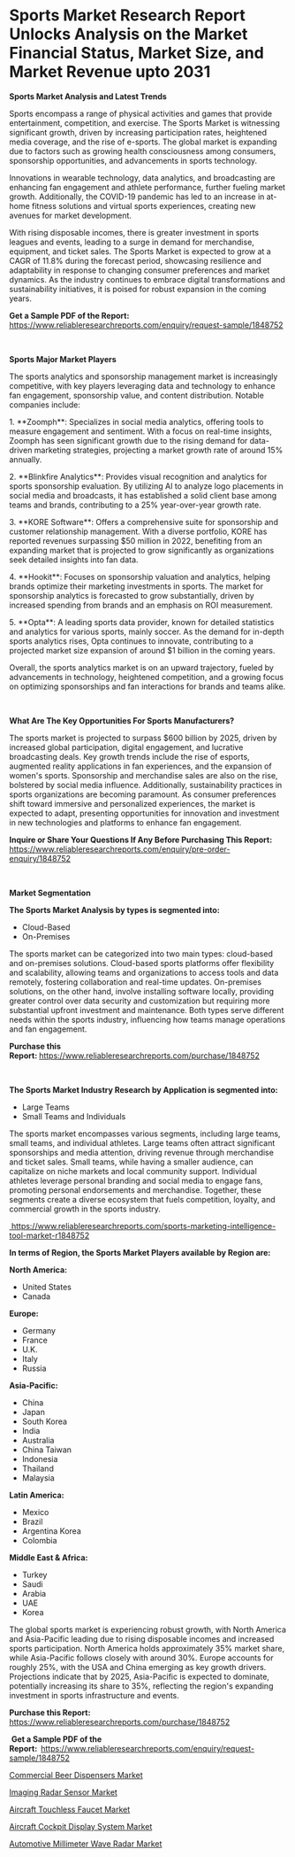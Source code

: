 <p><h1>Sports Market Research Report Unlocks Analysis on the Market Financial Status, Market Size, and Market Revenue upto 2031</h1></p><p><strong>Sports Market Analysis and Latest Trends</strong></p>
<p><p>Sports encompass a range of physical activities and games that provide entertainment, competition, and exercise. The Sports Market is witnessing significant growth, driven by increasing participation rates, heightened media coverage, and the rise of e-sports. The global market is expanding due to factors such as growing health consciousness among consumers, sponsorship opportunities, and advancements in sports technology. </p><p>Innovations in wearable technology, data analytics, and broadcasting are enhancing fan engagement and athlete performance, further fueling market growth. Additionally, the COVID-19 pandemic has led to an increase in at-home fitness solutions and virtual sports experiences, creating new avenues for market development. </p><p>With rising disposable incomes, there is greater investment in sports leagues and events, leading to a surge in demand for merchandise, equipment, and ticket sales. The Sports Market is expected to grow at a CAGR of 11.8% during the forecast period, showcasing resilience and adaptability in response to changing consumer preferences and market dynamics. As the industry continues to embrace digital transformations and sustainability initiatives, it is poised for robust expansion in the coming years.</p></p>
<p><strong>Get a Sample PDF of the Report:&nbsp;</strong> <a href="https://www.reliableresearchreports.com/enquiry/request-sample/1848752?utm_campaign=32&utm_medium=2&utm_source=Github&utm_content=ia&utm_term=19102024&utm_id=sports">https://www.reliableresearchreports.com/enquiry/request-sample/1848752</a></p>
<p>&nbsp;</p>
<p><strong>Sports Major Market Players</strong></p>
<p><p>The sports analytics and sponsorship management market is increasingly competitive, with key players leveraging data and technology to enhance fan engagement, sponsorship value, and content distribution. Notable companies include:</p><p>1. **Zoomph**: Specializes in social media analytics, offering tools to measure engagement and sentiment. With a focus on real-time insights, Zoomph has seen significant growth due to the rising demand for data-driven marketing strategies, projecting a market growth rate of around 15% annually.</p><p>2. **Blinkfire Analytics**: Provides visual recognition and analytics for sports sponsorship evaluation. By utilizing AI to analyze logo placements in social media and broadcasts, it has established a solid client base among teams and brands, contributing to a 25% year-over-year growth rate.</p><p>3. **KORE Software**: Offers a comprehensive suite for sponsorship and customer relationship management. With a diverse portfolio, KORE has reported revenues surpassing $50 million in 2022, benefiting from an expanding market that is projected to grow significantly as organizations seek detailed insights into fan data.</p><p>4. **Hookit**: Focuses on sponsorship valuation and analytics, helping brands optimize their marketing investments in sports. The market for sponsorship analytics is forecasted to grow substantially, driven by increased spending from brands and an emphasis on ROI measurement.</p><p>5. **Opta**: A leading sports data provider, known for detailed statistics and analytics for various sports, mainly soccer. As the demand for in-depth sports analytics rises, Opta continues to innovate, contributing to a projected market size expansion of around $1 billion in the coming years.</p><p>Overall, the sports analytics market is on an upward trajectory, fueled by advancements in technology, heightened competition, and a growing focus on optimizing sponsorships and fan interactions for brands and teams alike.</p></p>
<p>&nbsp;</p>
<p><strong>What Are The Key Opportunities For Sports Manufacturers?</strong></p>
<p><p>The sports market is projected to surpass $600 billion by 2025, driven by increased global participation, digital engagement, and lucrative broadcasting deals. Key growth trends include the rise of esports, augmented reality applications in fan experiences, and the expansion of women's sports. Sponsorship and merchandise sales are also on the rise, bolstered by social media influence. Additionally, sustainability practices in sports organizations are becoming paramount. As consumer preferences shift toward immersive and personalized experiences, the market is expected to adapt, presenting opportunities for innovation and investment in new technologies and platforms to enhance fan engagement.</p></p>
<p><strong>Inquire or Share Your Questions If Any Before Purchasing This Report:</strong> <a href="https://www.reliableresearchreports.com/enquiry/pre-order-enquiry/1848752?utm_campaign=32&utm_medium=2&utm_source=Github&utm_content=ia&utm_term=19102024&utm_id=sports">https://www.reliableresearchreports.com/enquiry/pre-order-enquiry/1848752</a></p>
<p>&nbsp;</p>
<p><strong>Market Segmentation</strong></p>
<p><strong>The Sports Market Analysis by types is segmented into:</strong></p>
<p><ul><li>Cloud-Based</li><li>On-Premises</li></ul></p>
<p><p>The sports market can be categorized into two main types: cloud-based and on-premises solutions. Cloud-based sports platforms offer flexibility and scalability, allowing teams and organizations to access tools and data remotely, fostering collaboration and real-time updates. On-premises solutions, on the other hand, involve installing software locally, providing greater control over data security and customization but requiring more substantial upfront investment and maintenance. Both types serve different needs within the sports industry, influencing how teams manage operations and fan engagement.</p></p>
<p><strong>Purchase this Report:&nbsp;</strong><a href="https://www.reliableresearchreports.com/purchase/1848752?utm_campaign=32&utm_medium=2&utm_source=Github&utm_content=ia&utm_term=19102024&utm_id=sports">https://www.reliableresearchreports.com/purchase/1848752</a></p>
<p>&nbsp;</p>
<p><strong>The Sports Market Industry Research by Application is segmented into:</strong></p>
<p><ul><li>Large Teams</li><li>Small Teams and Individuals</li></ul></p>
<p><p>The sports market encompasses various segments, including large teams, small teams, and individual athletes. Large teams often attract significant sponsorships and media attention, driving revenue through merchandise and ticket sales. Small teams, while having a smaller audience, can capitalize on niche markets and local community support. Individual athletes leverage personal branding and social media to engage fans, promoting personal endorsements and merchandise. Together, these segments create a diverse ecosystem that fuels competition, loyalty, and commercial growth in the sports industry.</p></p>
<p><a href="https://www.reliableresearchreports.com/sports-marketing-intelligence-tool-market-r1848752?utm_campaign=32&utm_medium=2&utm_source=Github&utm_content=ia&utm_term=19102024&utm_id=sports">&nbsp;https://www.reliableresearchreports.com/sports-marketing-intelligence-tool-market-r1848752</a></p>
<p><strong>In terms of Region, the Sports Market Players available by Region are:</strong></p>
<p>
    <p> <strong> North America: </strong>
        <ul>
            <li>United States</li>
            <li>Canada</li>
        </ul>
        </p> 
    <p> <strong> Europe: </strong>
        <ul>
            <li>Germany</li>
            <li>France</li>
            <li>U.K.</li>
            <li>Italy</li>
            <li>Russia</li>
        </ul>
        </p> 
    <p> <strong> Asia-Pacific: </strong>
        <ul>
            <li>China</li>
            <li>Japan</li>
            <li>South Korea</li>
            <li>India</li>
            <li>Australia</li>
            <li>China Taiwan</li>
            <li>Indonesia</li>
            <li>Thailand</li>
            <li>Malaysia</li>
        </ul>
        </p> 
    <p> <strong> Latin America: </strong>
        <ul>
            <li>Mexico</li>
            <li>Brazil</li>
            <li>Argentina Korea</li>
            <li>Colombia</li>
        </ul>
        </p> 
    <p> <strong> Middle East & Africa: </strong>
        <ul>
            <li>Turkey</li>
            <li>Saudi</li>
            <li>Arabia</li>
            <li>UAE</li>
            <li>Korea</li>
        </ul>
    </p>
    </p>
<p><p>The global sports market is experiencing robust growth, with North America and Asia-Pacific leading due to rising disposable incomes and increased sports participation. North America holds approximately 35% market share, while Asia-Pacific follows closely with around 30%. Europe accounts for roughly 25%, with the USA and China emerging as key growth drivers. Projections indicate that by 2025, Asia-Pacific is expected to dominate, potentially increasing its share to 35%, reflecting the region's expanding investment in sports infrastructure and events.</p></p>
<p><strong>Purchase this Report: </strong><a href="https://www.reliableresearchreports.com/purchase/1848752?utm_campaign=32&utm_medium=2&utm_source=Github&utm_content=ia&utm_term=19102024&utm_id=sports">https://www.reliableresearchreports.com/purchase/1848752</a></p>
<p>&nbsp;<strong>Get a Sample PDF of the Report:&nbsp;&nbsp;</strong><a href="https://www.reliableresearchreports.com/enquiry/request-sample/1848752?utm_campaign=32&utm_medium=2&utm_source=Github&utm_content=ia&utm_term=19102024&utm_id=sports">https://www.reliableresearchreports.com/enquiry/request-sample/1848752</a></p>
<p><strong></strong></p>
<p><p><a href="https://issuu.com/reportprime-2/docs/commercial-beer-dispensers-market-s_c83b92e7c258d4?utm_campaign=32&utm_medium=2&utm_source=Github&utm_content=ia&utm_term=19102024&utm_id=sports">Commercial Beer Dispensers Market</a></p><p><a href="https://www.linkedin.com/pulse/imaging-radar-sensor-sector-surge-142-growth-roadmap-2031-yritc?utm_campaign=32&utm_medium=2&utm_source=Github&utm_content=ia&utm_term=19102024&utm_id=sports">Imaging Radar Sensor Market</a></p><p><a href="https://github.com/isbel3opkkem/Market-Research-Report-List-1/blob/main/aircraft-touchless-faucet-market.md?utm_campaign=32&utm_medium=2&utm_source=Github&utm_content=ia&utm_term=19102024&utm_id=sports">Aircraft Touchless Faucet Market</a></p><p><a href="https://issuu.com/reportprime-2/docs/aircraft-cockpit-display-system-mar_1c07a296d937e9?utm_campaign=32&utm_medium=2&utm_source=Github&utm_content=ia&utm_term=19102024&utm_id=sports">Aircraft Cockpit Display System Market</a></p><p><a href="https://www.linkedin.com/pulse/insights-automotive-millimeter-wave-radar-industry-market-512sc?utm_campaign=32&utm_medium=2&utm_source=Github&utm_content=ia&utm_term=19102024&utm_id=sports">Automotive Millimeter Wave Radar Market</a></p></p>